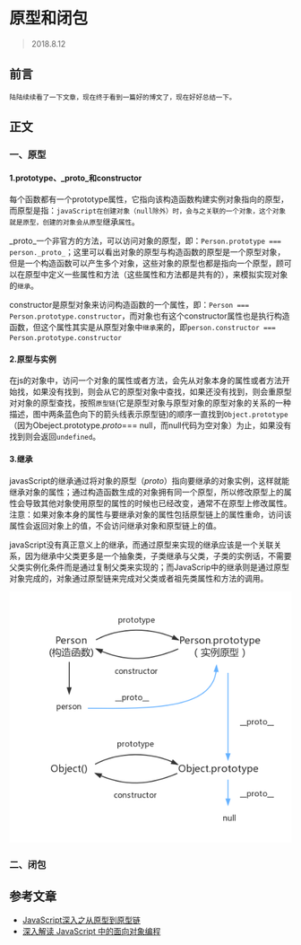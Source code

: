 # 原型和闭包
> 2018.8.12
## 前言
    陆陆续续看了一下文章，现在终于看到一篇好的博文了，现在好好总结一下。
## 正文
### 一、原型
#### 1.prototype、_proto_和constructor
每个函数都有一个prototype属性，它指向该构造函数构建实例对象指向的原型，而原型是指：`javaScript在创建对象（null除外）时，会与之关联的一个对象，这个对象就是原型，创建的对象会从原型`继承`属性`。

_proto_一个非官方的方法，可以访问对象的原型，即：`Person.prototype === person._proto_`；这里可以看出对象的原型与构造函数的原型是一个原型对象，但是一个构造函数可以产生多个对象，这些对象的原型也都是指向一个原型，顾可以在原型中定义一些属性和方法（这些属性和方法都是共有的），来模拟实现对象的`继承`。

constructor是原型对象来访问构造函数的一个属性，即：`Person === Person.prototype.constructor`，而对象也有这个constructor属性也是执行构造函数，但这个属性其实是从原型对象中`继承`来的，即`person.constructor === Person.prototype.constructor`
#### 2.原型与实例
在js的对象中，访问一个对象的属性或者方法，会先从对象本身的属性或者方法开始找，如果没有找到，则会从它的原型对象中查找，如果还没有找到，则会重原型对对象的原型查找，按照`原型链`(它是原型对象与原型对象的原型对象的关系的一种描述，图中两条蓝色向下的箭头线表示原型链)的顺序一直找到`Object.prototype`（因为Obeject.prototype._proto_=== null，而null代码为空对象）为止，如果没有找到则会返回`undefined`。
#### 3.继承
javasScript的继承通过将对象的原型（_proto_）指向要继承的对象实例，这样就能继承对象的属性；通过构造函数生成的对象拥有同一个原型，所以修改原型上的属性会导致其他对象使用原型的属性的时候也已经改变，通常不在原型上修改属性。
注意：如果对象本身的属性与要继承对象的属性包括原型链上的属性重命，访问该属性会返回对象上的值，不会访问继承对象和原型链上的值。

javaScript没有真正意义上的继承，而通过原型来实现的继承应该是一个关联关系，因为继承中父类更多是一个抽象类，子类继承与父类，子类的实例话，不需要父类实例化条件而是通过复制父类来实现的；而JavaScrip中的继承则是通过原型对象完成的，对象通过原型链来完成对父类或者祖先类属性和方法的调用。

![image](/img/11.png)

### 二、闭包
## 参考文章
- [JavaScript深入之从原型到原型链](https://github.com/mqyqingfeng/Blog/issues/2)
- [深入解读 JavaScript 中的面向对象编程](https://wwsun.github.io/2017/06/19/javascript-oop/)